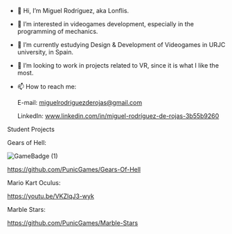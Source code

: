 - 👋 Hi, I’m Miguel Rodríguez, aka Lonflis.
- 👀 I’m interested in videogames development, especially in the programming of mechanics.
- 🌱 I’m currently estudying Design & Development of Videogames in URJC university, in Spain.
- 💞️ I’m looking to work in projects related to VR, since it is what I like the most.
- 📫 How to reach me:

     E-mail: miguelrodriguezderojas@gmail.com
     
     LinkedIn: www.linkedin.com/in/miguel-rodríguez-de-rojas-3b55b9260

Student Projects

Gears of Hell:

![GameBadge (1)](https://user-images.githubusercontent.com/59484310/211792947-7d65f6ca-c426-4b83-be33-c4127a49d5f6.jpg)

https://github.com/PunicGames/Gears-Of-Hell

Mario Kart Oculus:

https://youtu.be/VKZlqJ3-wyk

Marble Stars:

https://github.com/PunicGames/Marble-Stars

<!---
Lonflis/Lonflis is a ✨ special ✨ repository because its `README.md` (this file) appears on your GitHub profile.
You can click the Preview link to take a look at your changes.
--->
